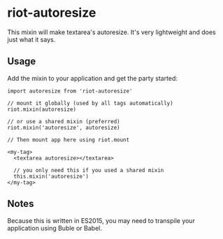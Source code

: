 # riot-autoresize

This mixin will make textarea's autoresize. It's very lightweight and does just what it says.

## Usage

Add the mixin to your application and get the party started:

```
import autoresize from 'riot-autoresize'

// mount it globally (used by all tags automatically)
riot.mixin(autoresize)

// or use a shared mixin (preferred)
riot.mixin('autoresize', autoresize)

// Then mount app here using riot.mount
```

```
<my-tag>
  <textarea autoresize></textarea>

  // you only need this if you used a shared mixin
  this.mixin('autoresize')
</my-tag>
```

## Notes

Because this is written in ES2015, you may need to transpile your application using Buble or Babel. 
